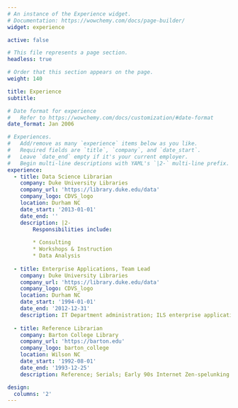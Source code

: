 ```yaml
---
# An instance of the Experience widget.
# Documentation: https://wowchemy.com/docs/page-builder/
widget: experience

active: false

# This file represents a page section.
headless: true

# Order that this section appears on the page.
weight: 140

title: Experience
subtitle:

# Date format for experience
#   Refer to https://wowchemy.com/docs/customization/#date-format
date_format: Jan 2006

# Experiences.
#   Add/remove as many `experience` items below as you like.
#   Required fields are `title`, `company`, and `date_start`.
#   Leave `date_end` empty if it's your current employer.
#   Begin multi-line descriptions with YAML's `|2-` multi-line prefix.
experience:
  - title: Data Science Librarian
    company: Duke University Libraries
    company_url: 'https://library.duke.edu/data'
    company_logo: CDVS_logo
    location: Durham NC
    date_start: '2013-01-01'
    date_end: ''
    description: |2-
        Responsibilities include:
        
        * Consulting
        * Workshops & Instruction
        * Data Analysis
        
  - title: Enterprise Applications, Team Lead
    company: Duke University Libraries
    company_url: 'https://library.duke.edu/data'
    company_logo: CDVS_logo
    location: Durham NC
    date_start: '1994-01-01'
    date_end: '2012-12-31'
    description: IT Department administration; ILS enterprise application mgt; Kuali OLE; Web team mgt; Web development; Gopher (protocol) site development (~ 1995); Reference librarian in the extinct _Public Documents and Maps_ Department 
    
  - title: Reference Librarian
    company: Barton College Library
    company_url: 'https://barton.edu'
    company_logo: barton_college
    location: Wilson NC
    date_start: '1992-08-01'
    date_end: '1993-12-25'
    description: Reference; Serials; Early 90s Internet Zen-spelunking

design:
  columns: '2'
---
```

